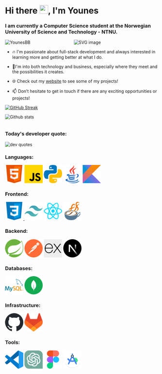 <h1 >Hi there <img src="https://media.giphy.com/media/hvRJCLFzcasrR4ia7z/giphy.gif" width="28px" height="28px">, I'm Younes</h1>
<h3 >I am currently a Computer Science student at the Norwegian University of Science and Technology - NTNU.</h3>

<img width="55%" align="right" alt="SVG image" src="https://raw.githubusercontent.com/onimur/.github/master/.resources/git-header.svg" />
<p > <img src="https://komarev.com/ghpvc/?username=YounesBB&label=Profile%20views&color=blueviolet&style=for-the-badge&base=20" alt="YounesBB" /> </p>

- 🔥 I'm passionate about full-stack development and always interested in learning more and getting better at what I do. 

- 🚀I'm into both technology and business, especially where they meet and the possibilities it creates.

- 🌐 Check out my [website](https://younesbb.github.io/HomeBase/) to see some of my projects!

- 📫 Don’t hesitate to get in touch if there are any exciting opportunities or projects!

<p><a href="https://git.io/streak-stats"><img  src="https://streak-stats.demolab.com?user=YounesBB&theme=holi-theme&hide_border=true&mode=weekly" alt="GitHub Streak" /></a></p>
<p><img  src="https://github-readme-stats.vercel.app/api/top-langs?username=YounesBB&show_icons=true&hide_border=true&theme=github_dark&locale=en&layout=compact&hide_progress=true" alt="Github stats" /></p>

<div style="clear:both;"></div>

<h3 ><strong>Today's developer quote:</strong></h3>
<p><img  src="https://quotes-github-readme.vercel.app/api?type=horizontal&theme=chartreuse-dark&border=true)](https://github.com/piyushsuthar/github-readme-quotes" alt="dev quotes" /></p>


<h3 >Languages:</h3>
<a href="https://developer.mozilla.org/docs/Web/HTML/" target="_blank" rel="noreferrer"> <img src="./assets/html.svg" alt="HTML" width="60" height="60"/></a>
<a href="https://developer.mozilla.org/docs/Web/javascript/" target="_blank" rel="noreferrer"> <img src="./assets/javascript.svg" alt="JavaScript" width="60" height="60"/></a>
<a href="https://www.python.org/" target="_blank" rel="noreferrer"> <img src="./assets/python.svg" alt="Python" width="60" height="60"/></a>
<a href="https://www.java.com/" target="_blank" rel="noreferrer"> <img src="./assets/java.svg" alt="Java" width="60" height="60"/></a>
<a href="https://kotlinlang.org/docs/home.html" target="_blank" rel="noreferrer"><img src="./assets/kotlin.svg" alt="Kotlin" width="60" height="60"/></a>

<h3 >Frontend:</h3>
<a href="https://developer.mozilla.org/docs/Web/CSS/" target="_blank" rel="noreferrer"> <img src="./assets/css.svg" alt="CSS" width="60" height="60"/> </a>
<a href="https://tailwindcss.com/" target="_blank" rel="noreferrer"> <img src="./assets/tailwindcss.svg" alt="Tailwind CSS" width="60" height="60"/></a>
<a href="https://react.dev/" target="_blank" rel="noreferrer"> <img src="./assets/react.svg" alt="React" width="60" height="60"/></a>
<a href="https://openjfx.io/" target="_blank" rel="noreferrer"> <img src="./assets/javafx.svg" alt="JavaFX" width="60" height="60"/></a>

<h3 >Backend:</h3>
<a href="https://spring.io/" target="_blank" rel="noreferrer"> <img src="./assets/spring.svg" alt="Spring" width="60" height="60"/></a>
<a href="https://www.postman.com/" target="_blank" rel="noreferrer"> <img src="./assets/postman.svg" alt="Postman" width="60" height="60"/></a>
<a href="https://expressjs.com/" target="_blank" rel="noreferrer"> <img src="./assets/expressjs.svg" alt="Express.js" width="60" height="60"/></a>
<a href="https://nextjs.org/" target="_blank" rel="noreferrer"> <img src="./assets/nextjs.svg" alt="Next.js" width="60" height="60"/></a>

<h3 >Databases:</h3>
<a href="https://www.mysql.com/" target="_blank" rel="noreferrer"> <img src="./assets/mysql.svg" alt="MySQL" width="60" height="60"/></a>
<a href="https://www.mongodb.com/" target="_blank" rel="noreferrer"> <img src="./assets/mongodb.svg" alt="MongoDB" width="60" height="60"/></a>

<h3 >Infrastructure:</h3>
<a href="https://docs.github.com/" target="_blank" rel="noreferrer"> <img src="./assets/github.svg" alt="GitHub" width="60" height="60"/></a>
<a href="https://docs.gitlab.com/" target="_blank" rel="noreferrer"> <img src="./assets/gitlab.svg" alt="GitLab" width="60" height="60"/></a>

<h3 >Tools:</h3>
<a href="https://code.visualstudio.com/" target="_blank" rel="noreferrer"> <img src="./assets/vscode.svg" alt="Visual Studio Code" width="60" height="60"/></a>
<a href="https://openai.com/blog/chatgpt/" target="_blank" rel="noreferrer"> <img src="./assets/chatgpt.svg" alt="ChatGPT" width="60" height="60"/></a>
<a href="https://www.figma.com/" target="_blank" rel="noreferrer"> <img src="./assets/figma.svg" alt="Figma" width="60" height="60"/></a>
<a href="https://developer.android.com/studio" target="_blank" rel="noreferrer"> <img src="./assets/androidstudio.svg" alt="Android Studio" width="60" height="60"/></a>
